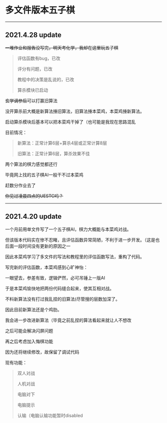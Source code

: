 # 多文件版本五子棋
---
## 2021.4.28 update

~~一堆作业和报告没写完，明天考化学，我却在这里玩五子棋~~

>评估函数有bug，已改
>
>评分有问题，已改
>
>教程中的决策是乱说的，已改
>
>算杀模块已启动

~~玄学调参后~~可以打赢旧算法

没开算杀前大概是新算法捶旧算法，旧算法捶本菜鸡，本菜鸡捶新算法。

启动算杀模块后基本可以把本菜鸡干掉了（也可能是我现在思路混乱

目前情况：

>新算法：正常计算6层+算杀4层或正常计算8层
>
>旧算法：正常计算6层，算杀效果不佳

两个算法的棋力感觉都还行

毕竟网上找的五子棋AI一般干不过本菜鸡

赶数分作业去了

~~你见过凌晨四点的UESTC吗？~~

---
## 2021.4.20 update

一个月前用单文件写了一个五子棋AI，棋力大概能与本菜鸡对战。

但该版本代码实在惨不忍睹，且评估函数异常简陋，不利于进一步开发。（这是也后面一段时间没有更新的原因之一

因此本菜鸡学习了多文件的写法和教程里的评估函数写法，重构了代码。

写完新的评估函数，本菜鸡感到心旷神怡：

一眼望去，参差有致，逻辑俨然，必可吊锤上一版AI

于是本菜鸡愉快地把两份代码缝合起来，使其互相对战。

不料新算法没有打过我乱捏的旧算法(尽管搜的层数加深了。

因此目前新算法还是个鸡肋。

我会进一步改进新算法（毕竟之前乱捏的算法看起来就让人不想改

之后可能会解决闪屏问题

再之后考虑加入悔棋功能

因为还将继续修改，故保留了调试代码

现有功能：

> 双人对战
> 
> 人机对战
> 
> 电脑对下
> 
> 电脑提示
> 
> 认输（电脑认输功能暂时disabled

